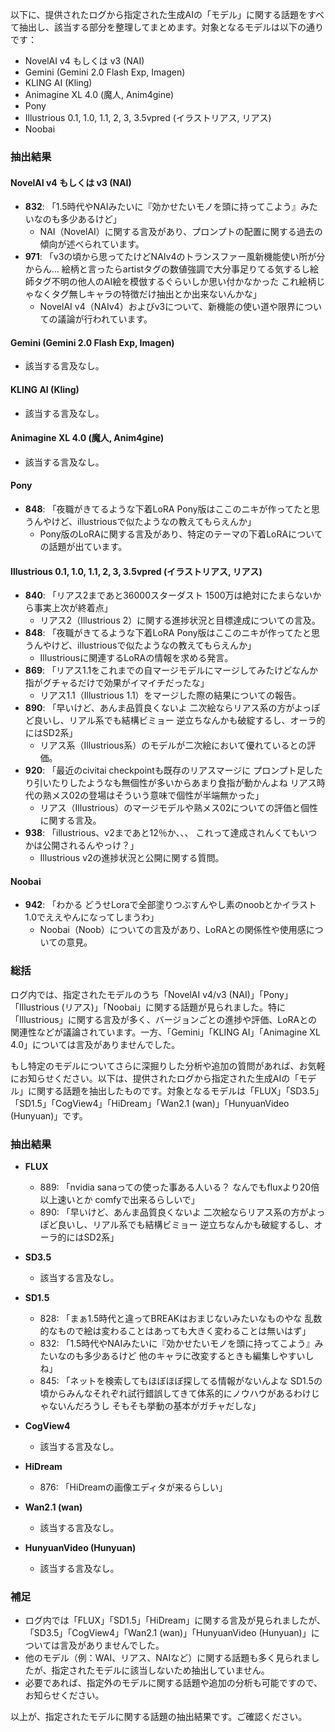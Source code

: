 以下に、提供されたログから指定された生成AIの「モデル」に関する話題をすべて抽出し、該当する部分を整理してまとめます。対象となるモデルは以下の通りです：
- NovelAI v4 もしくは v3 (NAI)
- Gemini (Gemini 2.0 Flash Exp, Imagen)
- KLING AI (Kling)
- Animagine XL 4.0 (魔人, Anim4gine)
- Pony
- Illustrious 0.1, 1.0, 1.1, 2, 3, 3.5vpred (イラストリアス, リアス)
- Noobai

### 抽出結果

#### NovelAI v4 もしくは v3 (NAI)
- **832**: 「1.5時代やNAIみたいに『効かせたいモノを頭に持ってこよう』みたいなのも多少あるけど」
  - NAI（NovelAI）に関する言及があり、プロンプトの配置に関する過去の傾向が述べられています。
- **971**: 「v3の頃から思ってたけどNAIv4のトランスファー風新機能使い所が分からん… 絵柄と言ったらartistタグの数値強調で大分事足りてる気するし絵師タグ不明の他人のAI絵を模倣するぐらいしか思い付かなかった これ絵柄じゃなくタグ無しキャラの特徴だけ抽出とか出来ないんかな」
  - NovelAI v4（NAIv4）およびv3について、新機能の使い道や限界についての議論が行われています。

#### Gemini (Gemini 2.0 Flash Exp, Imagen)
- 該当する言及なし。

#### KLING AI (Kling)
- 該当する言及なし。

#### Animagine XL 4.0 (魔人, Anim4gine)
- 該当する言及なし。

#### Pony
- **848**: 「夜職がきてるような下着LoRA Pony版はここのニキが作ってたと思うんやけど、illustriousで似たようなの教えてもらえんか」
  - Pony版のLoRAに関する言及があり、特定のテーマの下着LoRAについての話題が出ています。

#### Illustrious 0.1, 1.0, 1.1, 2, 3, 3.5vpred (イラストリアス, リアス)
- **840**: 「リアス2まであと36000スターダスト 1500万は絶対にたまらないから事実上次が終着点」
  - リアス2（Illustrious 2）に関する進捗状況と目標達成についての言及。
- **848**: 「夜職がきてるような下着LoRA Pony版はここのニキが作ってたと思うんやけど、illustriousで似たようなの教えてもらえんか」
  - Illustriousに関連するLoRAの情報を求める発言。
- **869**: 「リアス1.1をこれまでの自マージモデルにマージしてみたけどなんか指がグチャるだけで効果がイマイチだったな」
  - リアス1.1（Illustrious 1.1）をマージした際の結果についての報告。
- **890**: 「早いけど、あんま品質良くないよ 二次絵ならリアス系の方がよっぽど良いし、リアル系でも結構ビミョー 逆立ちなんかも破綻するし、オーラ的にはSD2系」
  - リアス系（Illustrious系）のモデルが二次絵において優れているとの評価。
- **920**: 「最近のcivitai checkpointも既存のリアスマージに プロンプト足したり引いたりしたようなも無個性が多いからあまり食指が動かんよね リアス時代の熟メス02の登場はそういう意味で個性が半端無かった」
  - リアス（Illustrious）のマージモデルや熟メス02についての評価と個性に関する言及。
- **938**: 「illustrious、v2まであと12％か、、、 これって達成されんくてもいつかは公開されるんやっけ？」
  - Illustrious v2の進捗状況と公開に関する質問。

#### Noobai
- **942**: 「わかる どうせLoraで全部塗りつぶすんやし素のnoobとかイラスト1.0でええやんになってしまうわ」
  - Noobai（Noob）についての言及があり、LoRAとの関係性や使用感についての意見。

### 総括
ログ内では、指定されたモデルのうち「NovelAI v4/v3 (NAI)」「Pony」「Illustrious (リアス)」「Noobai」に関する話題が見られました。特に「Illustrious」に関する言及が多く、バージョンごとの進捗や評価、LoRAとの関連性などが議論されています。一方、「Gemini」「KLING AI」「Animagine XL 4.0」については言及がありませんでした。

もし特定のモデルについてさらに深掘りした分析や追加の質問があれば、お気軽にお知らせください。以下は、提供されたログから指定された生成AIの「モデル」に関する話題を抽出したものです。対象となるモデルは「FLUX」「SD3.5」「SD1.5」「CogView4」「HiDream」「Wan2.1 (wan)」「HunyuanVideo (Hunyuan)」です。

### 抽出結果
- **FLUX**  
  - 889: 「nvidia sanaっての使った事ある人いる？ なんでもfluxより20倍以上速いとか comfyで出来るらしいで」
  - 890: 「早いけど、あんま品質良くないよ 二次絵ならリアス系の方がよっぽど良いし、リアル系でも結構ビミョー 逆立ちなんかも破綻するし、オーラ的にはSD2系」

- **SD3.5**  
  - 該当する言及なし。

- **SD1.5**  
  - 828: 「まぁ1.5時代と違ってBREAKはおまじないみたいなものやな 乱数的なもので絵は変わることはあっても大きく変わることは無いはず」
  - 832: 「1.5時代やNAIみたいに『効かせたいモノを頭に持ってこよう』みたいなのも多少あるけど 他のキャラに改変するときも編集しやすいしね」
  - 845: 「ネットを検索してもほぼほぼ探してる情報がないんよな SD1.5の頃からみんなそれぞれ試行錯誤してきて体系的にノウハウがあるわけじゃないんだろうし そもそも挙動の基本がガチャだしな」

- **CogView4**  
  - 該当する言及なし。

- **HiDream**  
  - 876: 「HiDreamの画像エディタが来るらしい」

- **Wan2.1 (wan)**  
  - 該当する言及なし。

- **HunyuanVideo (Hunyuan)**  
  - 該当する言及なし。

### 補足
- ログ内では「FLUX」「SD1.5」「HiDream」に関する言及が見られましたが、「SD3.5」「CogView4」「Wan2.1 (wan)」「HunyuanVideo (Hunyuan)」については言及がありませんでした。
- 他のモデル（例：WAI、リアス、NAIなど）に関する話題も多く見られましたが、指定されたモデルに該当しないため抽出していません。
- 必要であれば、指定外のモデルに関する話題や追加の分析も可能ですので、お知らせください。

以上が、指定されたモデルに関する話題の抽出結果です。ご確認ください。
